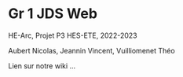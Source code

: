 # Gr 1 JDS Web

HE-Arc, Projet P3 HES-ETE, 2022-2023

Aubert Nicolas, Jeannin Vincent, Vuilliomenet Théo

Lien sur notre wiki ...
